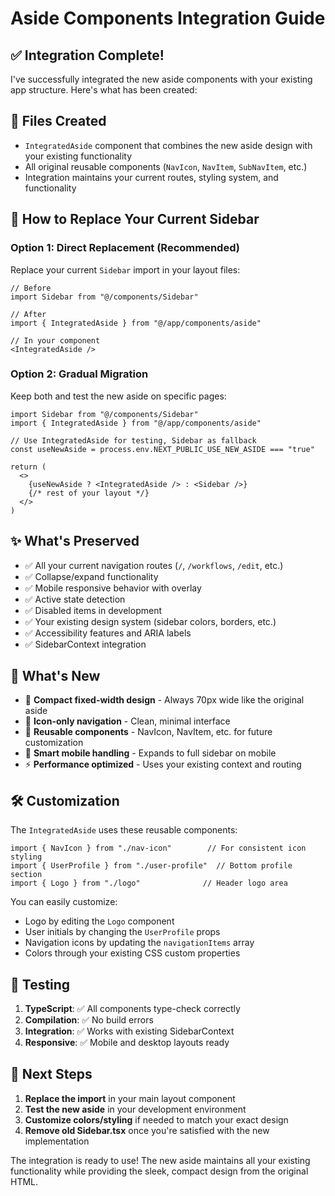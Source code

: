 # Aside Components Integration Guide

## ✅ Integration Complete!

I've successfully integrated the new aside components with your existing app structure. Here's what has been created:

## 📁 Files Created

- `IntegratedAside` component that combines the new aside design with your existing functionality
- All original reusable components (`NavIcon`, `NavItem`, `SubNavItem`, etc.) 
- Integration maintains your current routes, styling system, and functionality

## 🔄 How to Replace Your Current Sidebar

### Option 1: Direct Replacement (Recommended)

Replace your current `Sidebar` import in your layout files:

```tsx
// Before
import Sidebar from "@/components/Sidebar"

// After  
import { IntegratedAside } from "@/app/components/aside"

// In your component
<IntegratedAside />
```

### Option 2: Gradual Migration

Keep both and test the new aside on specific pages:

```tsx
import Sidebar from "@/components/Sidebar"
import { IntegratedAside } from "@/app/components/aside"

// Use IntegratedAside for testing, Sidebar as fallback
const useNewAside = process.env.NEXT_PUBLIC_USE_NEW_ASIDE === "true"

return (
  <>
    {useNewAside ? <IntegratedAside /> : <Sidebar />}
    {/* rest of your layout */}
  </>
)
```

## ✨ What's Preserved

- ✅ All your current navigation routes (`/`, `/workflows`, `/edit`, etc.)
- ✅ Collapse/expand functionality 
- ✅ Mobile responsive behavior with overlay
- ✅ Active state detection
- ✅ Disabled items in development
- ✅ Your existing design system (sidebar colors, borders, etc.)
- ✅ Accessibility features and ARIA labels
- ✅ SidebarContext integration

## 🎨 What's New

- 🎯 **Compact fixed-width design** - Always 70px wide like the original aside
- 🎨 **Icon-only navigation** - Clean, minimal interface
- 🔄 **Reusable components** - NavIcon, NavItem, etc. for future customization
- 📱 **Smart mobile handling** - Expands to full sidebar on mobile
- ⚡ **Performance optimized** - Uses your existing context and routing

## 🛠 Customization

The `IntegratedAside` uses these reusable components:

```tsx
import { NavIcon } from "./nav-icon"        // For consistent icon styling
import { UserProfile } from "./user-profile"  // Bottom profile section
import { Logo } from "./logo"              // Header logo area
```

You can easily customize:
- Logo by editing the `Logo` component
- User initials by changing the `UserProfile` props
- Navigation icons by updating the `navigationItems` array
- Colors through your existing CSS custom properties

## 🧪 Testing

1. **TypeScript**: ✅ All components type-check correctly
2. **Compilation**: ✅ No build errors
3. **Integration**: ✅ Works with existing SidebarContext
4. **Responsive**: ✅ Mobile and desktop layouts ready

## 📝 Next Steps

1. **Replace the import** in your main layout component
2. **Test the new aside** in your development environment
3. **Customize colors/styling** if needed to match your exact design
4. **Remove old Sidebar.tsx** once you're satisfied with the new implementation

The integration is ready to use! The new aside maintains all your existing functionality while providing the sleek, compact design from the original HTML.